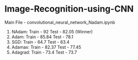 # Image-Recognition-using-CNN

Main File - convolutional_neural_network_Nadam.ipynb

1. NAdam:   Train - 92     Test - 82.05 (Winner)
2. Adam:    Train - 85.84   Test - 78.1
3. SGD:     Train - 64.7   Test - 63.4
4. Adamax:  Train - 82.37  Test - 77.45
5. Adagrad: Train - 73.4   Test - 73.7
